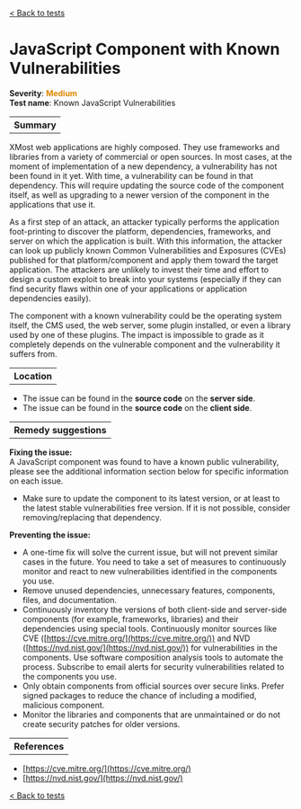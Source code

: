 <a class="not-decorated-link" href="#/guide/vulnerabilities/overview.md">< Back to tests</a>

# JavaScript Component with Known Vulnerabilities

<b>Severity</b>: <b><font color="#DE8800">Medium</font></b><br>
<b>Test name</b>: Known JavaScript Vulnerabilities

<table id="simple-table">
    <tr>
        <th><strong>Summary</strong></th>
    </tr>
</table>

XMost web applications are highly composed. They use frameworks and libraries from a variety of commercial or open sources. In most cases, at the moment of implementation of a new dependency, a vulnerability has not been found in it yet. With time, a vulnerability can be found in that dependency. This will require updating the source code of the component itself, as well as upgrading to a newer version of the component in the applications that use it. 

As a first step of an attack, an attacker typically performs the application foot-printing to discover the platform, dependencies, frameworks, and server on which the application is built. With this information, the attacker can look up publicly known Common Vulnerabilities and Exposures (CVEs) published for that platform/component and apply them toward the target application. The attackers are unlikely to invest their time and effort to design a custom exploit to break into your systems (especially if they can find security flaws within one of your applications or application dependencies easily).

The component with a known vulnerability could be the operating system itself, the CMS used, the web server, some plugin installed, or even a library used by one of these plugins. The impact is impossible to grade as it completely depends on the vulnerable component and the vulnerability it suffers from. 



<table id="simple-table">
    <tr>
        <th><strong>Location</strong></th>
    </tr>
</table>

* The issue can be found in the **source code** on the **server side**.
* The issue can be found in the **source code** on the **client side**.


<table id="simple-table">
    <tr>
        <th><strong>Remedy suggestions</strong></th>
    </tr>
</table>

**Fixing the issue:**<br>
A JavaScript component was found to have a known public vulnerability, please see the additional information section below for specific information on each issue.
 * Make sure to update the component to its latest version, or at least to the latest stable vulnerabilities free version. If it is not possible, consider removing/replacing that dependency.

**Preventing the issue:**
* A one-time fix will solve the current issue, but will not prevent similar cases in the future. You need to take a set of measures to continuously monitor and react to new vulnerabilities identified in the components you use.
* Remove unused dependencies, unnecessary features, components, files, and documentation.
* Continuously inventory the versions of both client-side and server-side components (for example, frameworks, libraries) and their dependencies using special tools. Continuously monitor sources like CVE ([https://cve.mitre.org/](https://cve.mitre.org/)) and NVD ([https://nvd.nist.gov/](https://nvd.nist.gov/)) for vulnerabilities in the components. Use software composition analysis tools to automate the process. Subscribe to email alerts for security vulnerabilities related to the components you use.
* Only obtain components from official sources over secure links. Prefer signed packages to reduce the chance of including a modified, malicious component.
* Monitor the libraries and components that are unmaintained or do not create security patches for older versions.



<table id="simple-table">
    <tr>
        <th><strong>References</strong></th>
    </tr>
</table>

* [https://cve.mitre.org/](https://cve.mitre.org/)
* [https://nvd.nist.gov/](https://nvd.nist.gov/)

<a class="not-decorated-link" href="#/guide/vulnerabilities/overview.md">< Back to tests</a>
